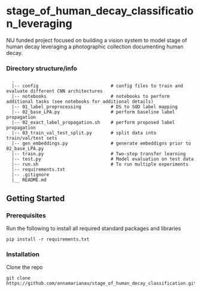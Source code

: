 # stage_of_human_decay_classification_leveraging

NIJ funded project focused on building a vision system to model stage of human decay leveraging a photographic collection documenting human decay.

### Directory structure/info
```
  .
  |-- config                           # config files to train and evaluate different CNN architectures
  |-- notebooks                        # notebooks to perform additional tasks (see notebooks for additional details)
  |-- 01_label_preprocessing           # DS to SOD label mapping      
  |-- 02_base_LPA.py                   # perform baseline label propagation
  |-- 02_exact_label_propagation.sh    # perform proposed label propagation
  |-- 03_train_val_test_split.py       # split data into train/val/test sets
  |-- gen_embeddings.py                # generate embeddigns prior to 02_base_LPA.py
  |-- train.py                         # Two-step transfer learning
  |-- test.py                          # Model evaluation on test data
  |-- run.sh                           # To run multiple experiments
  |-- requirements.txt
  |-- .gitignore
  |__ README.md
```

## Getting Started

### Prerequisites 
Run the following to install all required standard packages and libraries
```
pip install -r requirements.txt
```

### Installation
Clone the repo
   ```
   git clone https://github.com/annamarianau/stage_of_human_decay_classification.git
   ```
   
  
